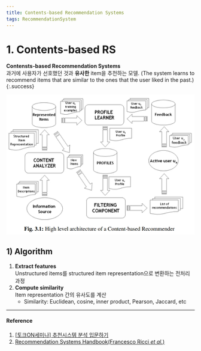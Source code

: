 ```yaml
---
title: Contents-based Recommendation Systems
tags: RecommendationSystem
---
```


<!--more-->

# 1. Contents-based RS
**Contensts-based Recommendation Systems** \
과거에 사용자가 선호했던 것과 **유사한** item을 추천하는 모델.
(The system learns to recommend items that are similar to the ones that the user liked in the past.)
{:.success}

![contents-based RS 1](/deprecated/assets/contents-based%20RS%201.jpg)


## 1) Algorithm
<!-- 1. **CONTEXT ANALYZER: Extract features** \
Unstructured items를 structured item representation으로 변환하는 전처리 과정
2. **FEEDBACK: Collect feedback from the active user** \
Item에 대한 사용자의 반응(reactions, annotations, feedback)을 가공하여 사용자의 profile을 생성
    - Explicit feedback \
      사용자에게 직접 item을 평가하도록 요구하여 얻어진 반응
    - Implicit feedback \
      사용자의 활동을 분석하고 모니터링하여 얻어진 반응
3. **PROFILE LEARNER: Train <representation, ratings>** \
Active user $u_a$의 profile을 구축하기 위해, <$I_k$, $r_k$> 데이터셋을 학습
    - $I_k$: Item $k$에 대한 representation
    - $r_k$: $u_a$가 평가한 item $k$의 점수
4. **FILTERING COMPONENT: Predict whether it is likely to be of interest for the active user** -->
1. **Extract features** \
Unstructured items를 structured item representation으로 변환하는 전처리 과정
2. **Compute similarity** \
Item representation 간의 유사도를 계산
    - Similarity: Euclidean, cosine, inner product, Pearson, Jaccard, etc


---

#### Reference
1. [[토크ON세미나] 추천시스템 분석 입문하기](https://www.youtube.com/playlist?list=PL9mhQYIlKEhdkOVTZWJJIy8rv6rQaZNNc)
2. [Recommendation Systems Handbook(Francesco Ricci *et al.*)](https://www.cse.iitk.ac.in/users/nsrivast/HCC/Recommender_systems_handbook.pdf)
